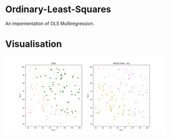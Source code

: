 # Ordinary-Least-Squares
An impementation of OLS Multiregression.
# Visualisation
![alt text](https://github.com/Somu1234/Ordinary-Least-Squares/blob/main/Results/Figure_1.png)
